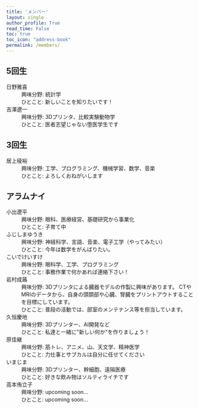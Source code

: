 ```yaml
---
title: 'メンバー'
layout: single
author_profile: True
read_time: False
toc: true
toc_icon: "address-book"
permalink: /members/
---
```

## 5回生
<dl>
<!---<dt><img src="/assets/images/members/hino.png"  alt="..." /></dt>--->
<dt>日野雅喜</dt>
<dd>興味分野: 統計学</dd>
<dd>ひとこと: 新しいことを知りたいです！</dd>

<dt>吉澤遼一</dt>
<dd>興味分野: 3Dプリンタ、比較実験動物学</dd>
<dd>ひとこと: 医者志望じゃない堕医学生です</dd>
</dl>


## 3回生
<dl>
<!---<dt><img src="/assets/images/members/ikami.png"  alt="..." /></dt>--->
<dt>居上稜裕</dt>
<dd>興味分野: 工学、プログラミング、機械学習、数学、音楽</dd>
<dd>ひとこと: よろしくおねがいします</dd>
</dl>


## アラムナイ
<dl>
<dt>小出遼平</dt>
<dd>興味分野: 眼科、医療経営、基礎研究から事業化</dd>
<dd>ひとこと: 子育て中</dd>

<dt>ふじしまゆうき</dt>
<dd>興味分野: 神経科学、言語、音楽、電子工学（やってみたい）</dd>
<dd>ひとこと: 今年は数学をがんばりたい。</dd>

<dt>こいでけいすけ</dt>
<dd>興味分野: 眼科学、工学、プログラミング</dd>
<dd>ひとこと: 事務作業で何かあれば連絡下さい！</dd>

<dt>岩村成蕗</dt>
<dd>興味分野: 3Dプリンタによる臓器モデルの作製に興味があります。 CTやMRIのデータから、自身の頭頚部や心臓、腎臓をプリントアウトすることを目標にしています。</dd>
<dd>ひとこと: 普段の活動では、部室のメンテナンス等を担当しています。</dd>

<dt>久恒慶地</dt>
<dd>興味分野: 3Dプリンター、AI開発など</dd>
<dd>ひとこと: 私達と一緒に"新しい何か"を作りましょう！</dd>

<dt>原佳継</dt>
<dd>興味分野: 筋トレ、アニメ、山、天文学、精神医学</dd>
<dd>ひとこと: 力仕事とサブカルは自分に任せてください</dd>

<dt>いまじま</dt>
<dd>興味分野: 3Dプリンター、幹細胞、遠隔医療</dd>
<dd>ひとこと: 好きな飲み物はソルティライチです</dd>

<dt>高本侑立子</dt>
<dd>興味分野: upcoming soon...</dd>
<dd>ひとこと: upcoming soon...</dd>
</dl>


